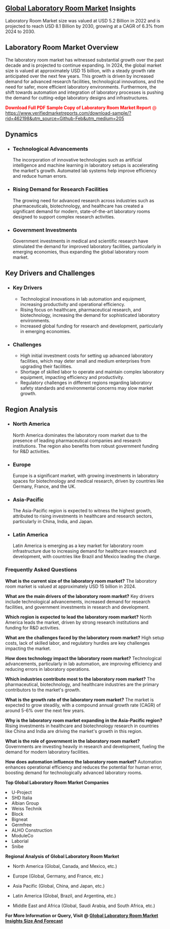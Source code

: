 <h2><a href="https://www.verifiedmarketreports.com/download-sample/?rid=462198&amp;utm_source=Github&amp;utm_medium=205" target="_blank">Global Laboratory Room Market</a> Insights</h2><p>Laboratory Room Market size was valued at USD 5.2 Billion in 2022 and is projected to reach USD 8.1 Billion by 2030, growing at a CAGR of 6.3% from 2024 to 2030.</p><p> <h2>Laboratory Room Market Overview</h2> <p>The laboratory room market has witnessed substantial growth over the past decade and is projected to continue expanding. In 2024, the global market size is valued at approximately USD 15 billion, with a steady growth rate anticipated over the next few years. This growth is driven by increased demand for advanced research facilities, technological innovations, and the need for safer, more efficient laboratory environments. Furthermore, the shift towards automation and integration of laboratory processes is pushing the demand for cutting-edge laboratory designs and infrastructures.</p> <p><p><span class=""><span style="color: #ff0000;"><strong>Download Full PDF Sample Copy of Laboratory Room Market Report</strong> @ </span><a href="https://www.verifiedmarketreports.com/download-sample/?rid=462198&amp;utm_source=Github-Feb&amp;utm_medium=205" target="_blank">https://www.verifiedmarketreports.com/download-sample/?rid=462198&amp;utm_source=Github-Feb&amp;utm_medium=205</a></span></p></p> <h2>Dynamics</h2> <ul> <li><h3>Technological Advancements</h3> The incorporation of innovative technologies such as artificial intelligence and machine learning in laboratory setups is accelerating the market's growth. Automated lab systems help improve efficiency and reduce human errors.</li> <li><h3>Rising Demand for Research Facilities</h3> The growing need for advanced research across industries such as pharmaceuticals, biotechnology, and healthcare has created a significant demand for modern, state-of-the-art laboratory rooms designed to support complex research activities.</li> <li><h3>Government Investments</h3> Government investments in medical and scientific research have stimulated the demand for improved laboratory facilities, particularly in emerging economies, thus expanding the global laboratory room market.</li> </ul> <h2>Key Drivers and Challenges</h2> <ul> <li><h3>Key Drivers</h3> <ul> <li>Technological innovations in lab automation and equipment, increasing productivity and operational efficiency.</li> <li>Rising focus on healthcare, pharmaceutical research, and biotechnology, increasing the demand for sophisticated laboratory environments.</li> <li>Increased global funding for research and development, particularly in emerging economies.</li> </ul> </li> <li><h3>Challenges</h3> <ul> <li>High initial investment costs for setting up advanced laboratory facilities, which may deter small and medium enterprises from upgrading their facilities.</li> <li>Shortage of skilled labor to operate and maintain complex laboratory equipment, impacting efficiency and productivity.</li> <li>Regulatory challenges in different regions regarding laboratory safety standards and environmental concerns may slow market growth.</li> </ul> </li> </ul> <h2>Region Analysis</h2> <ul> <li><h3>North America</h3> North America dominates the laboratory room market due to the presence of leading pharmaceutical companies and research institutions. The region also benefits from robust government funding for R&D activities.</li> <li><h3>Europe</h3> Europe is a significant market, with growing investments in laboratory spaces for biotechnology and medical research, driven by countries like Germany, France, and the UK.</li> <li><h3>Asia-Pacific</h3> The Asia-Pacific region is expected to witness the highest growth, attributed to rising investments in healthcare and research sectors, particularly in China, India, and Japan.</li> <li><h3>Latin America</h3> Latin America is emerging as a key market for laboratory room infrastructure due to increasing demand for healthcare research and development, with countries like Brazil and Mexico leading the charge.</li> </ul> <h3>Frequently Asked Questions</h3> <p><strong>What is the current size of the laboratory room market?</strong> The laboratory room market is valued at approximately USD 15 billion in 2024.</p> <p><strong>What are the main drivers of the laboratory room market?</strong> Key drivers include technological advancements, increased demand for research facilities, and government investments in research and development.</p> <p><strong>Which region is expected to lead the laboratory room market?</strong> North America leads the market, driven by strong research institutions and funding for R&D activities.</p> <p><strong>What are the challenges faced by the laboratory room market?</strong> High setup costs, lack of skilled labor, and regulatory hurdles are key challenges impacting the market.</p> <p><strong>How does technology impact the laboratory room market?</strong> Technological advancements, particularly in lab automation, are improving efficiency and reducing errors in laboratory operations.</p> <p><strong>Which industries contribute most to the laboratory room market?</strong> The pharmaceutical, biotechnology, and healthcare industries are the primary contributors to the market's growth.</p> <p><strong>What is the growth rate of the laboratory room market?</strong> The market is expected to grow steadily, with a compound annual growth rate (CAGR) of around 5-6% over the next few years.</p> <p><strong>Why is the laboratory room market expanding in the Asia-Pacific region?</strong> Rising investments in healthcare and biotechnology research in countries like China and India are driving the market's growth in this region.</p> <p><strong>What is the role of government in the laboratory room market?</strong> Governments are investing heavily in research and development, fueling the demand for modern laboratory facilities.</p> <p><strong>How does automation influence the laboratory room market?</strong> Automation enhances operational efficiency and reduces the potential for human error, boosting demand for technologically advanced laboratory rooms.</p> </p><p><strong>Top Global Laboratory Room Market Companies</strong></p><div data-test-id=""><p><li>U-Project</li><li> SHD Italia</li><li> Albian Group</li><li> Weiss Technik</li><li> Block</li><li> Bigneat</li><li> Germfree</li><li> ALHO Construction</li><li> ModuleCo</li><li> Laborial</li><li> Snibe</li></p><div><strong>Regional Analysis of&nbsp;Global Laboratory Room Market</strong></div><ul><li dir="ltr"><p dir="ltr">North America&nbsp;(Global, Canada, and Mexico, etc.)</p></li><li dir="ltr"><p dir="ltr">Europe (Global, Germany, and France, etc.)</p></li><li dir="ltr"><p dir="ltr">Asia Pacific&nbsp;(Global, China, and Japan, etc.)</p></li><li dir="ltr"><p dir="ltr">Latin America&nbsp;(Global, Brazil, and Argentina, etc.)</p></li><li dir="ltr">Middle East and Africa&nbsp;(Global, Saudi Arabia, and South Africa, etc.)</li></ul><p><strong>For More Information or Query, Visit @&nbsp;</strong><strong><a href="https://www.verifiedmarketreports.com/product/laboratory-room-market/?utm_source=Github&amp;utm_medium=205" target="_blank">Global Laboratory Room Market Insights Size And Forecast</a></strong></p></div>
